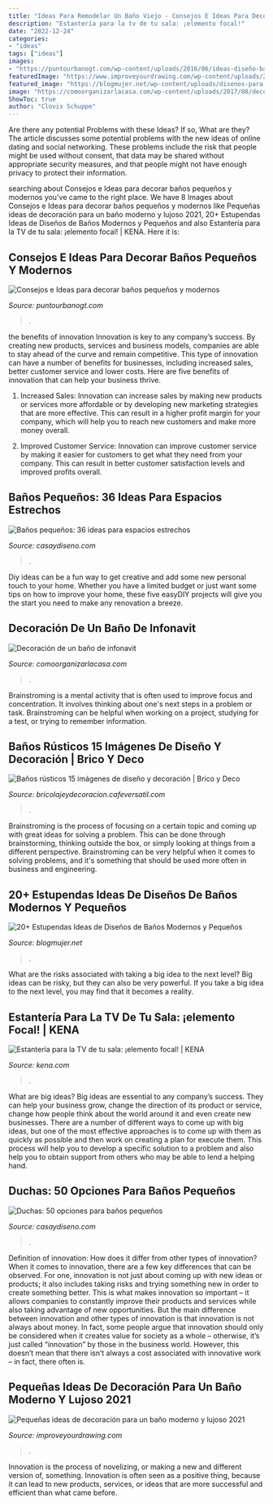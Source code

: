 ```yaml
---
title: "Ideas Para Remodelar Un Baño Viejo - Consejos E Ideas Para Decorar Baños Pequeños Y Modernos"
description: "Estantería para la tv de tu sala: ¡elemento focal!"
date: "2022-12-24"
categories:
- "ideas"
tags: ["ideas"]
images:
- "https://puntourbanogt.com/wp-content/uploads/2016/06/ideas-diseño-baños-pequeños-modernos-puntourbanogt-44.jpg"
featuredImage: "https://www.improveyourdrawing.com/wp-content/uploads/2020/01/ann.living_69455479_505083360302368_1812635239207307255_n-681x1024.jpg"
featured_image: "https://blogmujer.net/wp-content/uploads/disenos-para-banos-12.jpg"
image: "https://comoorganizarlacasa.com/wp-content/uploads/2017/08/decoracion-bano-infonavit-4.jpg"
ShowToc: true
author: "Clovis Schuppe"
---
```



Are there any potential Problems with these Ideas? If so, What are they?
The article discusses some potential problems with the new ideas of online dating and social networking. These problems include the risk that people might be used without consent, that data may be shared without appropriate security measures, and that people might not have enough privacy to protect their information.

	

		
searching about Consejos e Ideas para decorar baños pequeños y modernos you've came to the right place. We have 8 Images about Consejos e Ideas para decorar baños pequeños y modernos like Pequeñas ideas de decoración para un baño moderno y lujoso 2021, 20+ Estupendas Ideas de Diseños de Baños Modernos y Pequeños and also Estantería para la TV de tu sala: ¡elemento focal! | KENA. Here it is:
		
    
## Consejos E Ideas Para Decorar Baños Pequeños Y Modernos

<img loading=lazy src="https://puntourbanogt.com/wp-content/uploads/2016/06/ideas-diseño-baños-pequeños-modernos-puntourbanogt-44.jpg" onerror="this.onerror=null;this.src='https://tse1.mm.bing.net/th?id=OIP.EWYYq5OVVYnnQEq43LjBtwHaKo&amp;pid=15.1';" alt="Consejos e Ideas para decorar baños pequeños y modernos">

_Source: puntourbanogt.com_

>. 

	

the benefits of innovation
Innovation is key to any company’s success. By creating new products, services and business models, companies are able to stay ahead of the curve and remain competitive. This type of innovation can have a number of benefits for businesses, including increased sales, better customer service and lower costs. Here are five benefits of innovation that can help your business thrive.
1. Increased Sales: Innovation can increase sales by making new products or services more affordable or by developing new marketing strategies that are more effective. This can result in a higher profit margin for your company, which will help you to reach new customers and make more money overall.

2. Improved Customer Service: Innovation can improve customer service by making it easier for customers to get what they need from your company. This can result in better customer satisfaction levels and improved profits overall.


    
## Baños Pequeños: 36 Ideas Para Espacios Estrechos

<img loading=lazy src="https://casaydiseno.com/wp-content/uploads/2015/11/banos-pequenos-ducha-mosaico-lavabo.jpg" onerror="this.onerror=null;this.src='https://tse3.mm.bing.net/th?id=OIP.BYPf5-qZpG0FbOPUrfPjvQHaKU&amp;pid=15.1';" alt="Baños pequeños: 36 ideas para espacios estrechos">

_Source: casaydiseno.com_

>. 

	

Diy ideas can be a fun way to get creative and add some new personal touch to your home. Whether you have a limited budget or just want some tips on how to improve your home, these five easyDIY projects will give you the start you need to make any renovation a breeze.

    
## Decoración De Un Baño De Infonavit

<img loading=lazy src="https://comoorganizarlacasa.com/wp-content/uploads/2017/08/decoracion-bano-infonavit-4.jpg" onerror="this.onerror=null;this.src='https://tse4.mm.bing.net/th?id=OIP.IlW0quEw6DGVUK2kPItKAAHaJ3&amp;pid=15.1';" alt="Decoración de un baño de infonavit">

_Source: comoorganizarlacasa.com_

>. 

	

Brainstroming is a mental activity that is often used to improve focus and concentration. It involves thinking about one's next steps in a problem or task. Brainstroming can be helpful when working on a project, studying for a test, or trying to remember information.

    
## Baños Rústicos 15 Imágenes De Diseño Y Decoración | Brico Y Deco

<img loading=lazy src="https://cafeversatil.com/bricoydeco/wp-content/uploads/2016/08/01_guetzli-5.jpg" onerror="this.onerror=null;this.src='https://tse2.mm.bing.net/th?id=OIP.sbdddvNJIt9A9Ux8r8TxbQHaEY&amp;pid=15.1';" alt="Baños rústicos 15 imágenes de diseño y decoración | Brico y Deco">

_Source: bricolajeydecoracion.cafeversatil.com_

>. 

	

Brainstroming is the process of focusing on a certain topic and coming up with great ideas for solving a problem. This can be done through brainstorming, thinking outside the box, or simply looking at things from a different perspective. Brainstroming can be very helpful when it comes to solving problems, and it's something that should be used more often in business and engineering.

    
## 20+ Estupendas Ideas De Diseños De Baños Modernos Y Pequeños

<img loading=lazy src="https://blogmujer.net/wp-content/uploads/disenos-para-banos-12.jpg" onerror="this.onerror=null;this.src='https://tse3.mm.bing.net/th?id=OIP.ky82YVIprdMtmWGkDncUPwHaLF&amp;pid=15.1';" alt="20+ Estupendas Ideas de Diseños de Baños Modernos y Pequeños">

_Source: blogmujer.net_

>. 

	

What are the risks associated with taking a big idea to the next level?
Big ideas can be risky, but they can also be very powerful. If you take a big idea to the next level, you may find that it becomes a reality.

    
## Estantería Para La TV De Tu Sala: ¡elemento Focal! | KENA

<img loading=lazy src="https://kena.com/wp-content/uploads/2020/10/decoracion-para-area-de-television-colorida.jpg" onerror="this.onerror=null;this.src='https://tse2.mm.bing.net/th?id=OIP.QJQ0ZD4iK5xlajZOlzj_MgHaGt&amp;pid=15.1';" alt="Estantería para la TV de tu sala: ¡elemento focal! | KENA">

_Source: kena.com_

>. 

	

What are big ideas?
Big ideas are essential to any company’s success. They can help your business grow, change the direction of its product or service, change how people think about the world around it and even create new businesses. There are a number of different ways to come up with big ideas, but one of the most effective approaches is to come up with them as quickly as possible and then work on creating a plan for execute them. This process will help you to develop a specific solution to a problem and also help you to obtain support from others who may be able to lend a helping hand.

    
## Duchas: 50 Opciones Para Baños Pequeños

<img loading=lazy src="https://casaydiseno.com/wp-content/uploads/2016/02/cuadro-pared-ducha-bano-moderno.jpg" onerror="this.onerror=null;this.src='https://tse4.mm.bing.net/th?id=OIP.nBQf2KZURkVO5oX_8h7ROwHaJE&amp;pid=15.1';" alt="Duchas: 50 opciones para baños pequeños">

_Source: casaydiseno.com_

>. 

	

Definition of innovation: How does it differ from other types of innovation?
When it comes to innovation, there are a few key differences that can be observed. For one, innovation is not just about coming up with new ideas or products; it also includes taking risks and trying something new in order to create something better. This is what makes innovation so important – it allows companies to constantly improve their products and services while also taking advantage of new opportunities.
But the main difference between innovation and other types of innovation is that innovation is not always about money. In fact, some people argue that innovation should only be considered when it creates value for society as a whole – otherwise, it’s just called “innovation” by those in the business world. However, this doesn’t mean that there isn’t always a cost associated with innovative work – in fact, there often is.

    
## Pequeñas Ideas De Decoración Para Un Baño Moderno Y Lujoso 2021

<img loading=lazy src="https://www.improveyourdrawing.com/wp-content/uploads/2020/01/ann.living_69455479_505083360302368_1812635239207307255_n-681x1024.jpg" onerror="this.onerror=null;this.src='https://tse4.mm.bing.net/th?id=OIP.OfQ2r46SdZtQy7H6HuzjJwHaLI&amp;pid=15.1';" alt="Pequeñas ideas de decoración para un baño moderno y lujoso 2021">

_Source: improveyourdrawing.com_

>. 

	

Innovation is the process of novelizing, or making a new and different version of, something. Innovation is often seen as a positive thing, because it can lead to new products, services, or ideas that are more successful and efficient than what came before.

